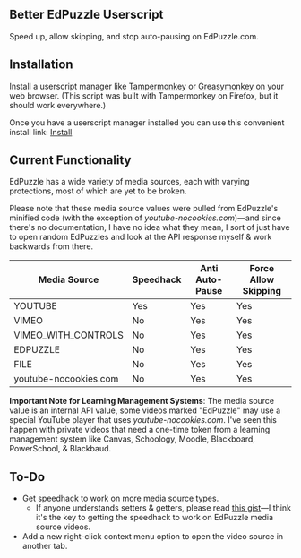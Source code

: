 ## Better EdPuzzle Userscript

Speed up, allow skipping, and stop auto-pausing on EdPuzzle.com.

## Installation

Install a userscript manager like [Tampermonkey](https://tampermonkey.net/) or [Greasymonkey](https://greasespot.net/) on your web browser. (This script was built with Tampermonkey on Firefox, but it should work everywhere.)

Once you have a userscript manager installed you can use this convenient install link:
[Install](https://github.com/Enchoseon/better-edpuzzle-userscript/raw/main/better-edpuzzle-userscript.user.js)

## Current Functionality

EdPuzzle has a wide variety of media sources, each with varying protections, most of which are yet to be broken.

Please note that these media source values were pulled from EdPuzzle's minified code (with the exception of *youtube-nocookies.com*)—and since there's no documentation, I have no idea what they mean, I sort of just have to open random EdPuzzles and look at the API response myself & work backwards from there.

**Media Source**        | **Speedhack** | **Anti Auto-Pause** | **Force Allow Skipping** |
------------------------|---------------|---------------------|--------------------------|
YOUTUBE                 | Yes           | Yes                 | Yes                      |
VIMEO                   | No            | Yes                 | Yes                      |
VIMEO_WITH_CONTROLS     | No            | Yes                 | Yes                      |
EDPUZZLE                | No            | Yes                 | Yes                      |
FILE                    | No            | Yes                 | Yes                      |
youtube-nocookies.com   | No            | Yes                 | Yes                      |

**Important Note for Learning Management Systems**: The media source value is an internal API value, some videos marked "EdPuzzle" may use a special YouTube player that uses *youtube-nocookies.com*. I've seen this happen with private videos that need a one-time token from a learning management system like Canvas, Schoology, Moodle, Blackboard, PowerSchool, & Blackbaud.

## To-Do

- Get speedhack to work on more media source types.
  - If anyone understands setters & getters, please read [this gist](https://gist.github.com/SheepTester/a5009c402d58117b167049faa274de52)—I think it's the key to getting the speedhack to work on EdPuzzle media source videos.
- Add a new right-click context menu option to open the video source in another tab.
